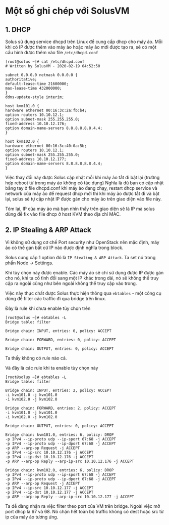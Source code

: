 # Một số ghi chép với SolusVM

## 1. DHCP

Solus sử dụng service dhcpd trên Linux để  cung cấp dhcp cho máy ảo. Mỗi khi có IP được thêm vào máy ảo hoặc máy ảo mới được tạo ra, sẽ có một cấu hình được thêm vào file `/etc/dhcpd.conf`

```
[root@solus ~]# cat /etc/dhcpd.conf
# Written by SolusVM - 2020-02-19 04:52:50

subnet 0.0.0.0 netmask 0.0.0.0 {
authoritative;
default-lease-time 21600000;
max-lease-time 432000000;
}
ddns-update-style interim;

host kvm101.0 {
hardware ethernet 00:16:3c:2a:fb:b4;
option routers 10.10.12.1;
option subnet-mask 255.255.255.0;
fixed-address 10.10.12.176;
option domain-name-servers 8.8.8.8,8.8.4.4;
}

host kvm102.0 {
hardware ethernet 00:16:3c:40:0a:5b;
option routers 10.10.12.1;
option subnet-mask 255.255.255.0;
fixed-address 10.10.12.177;
option domain-name-servers 8.8.8.8,8.8.4.4;
}
```

Việc thay đổi này được Solus cập nhật mỗi khi máy ảo tắt đi bật lại (trường hợp reboot từ trong máy ảo không có tác dụng)
Nghĩa là dù bạn có cập nhật bằng tay ở file dhcpd.conf khi máy ảo đang chạy, restart dhcp service và network của máy ảo để request dhcp mới thì khi máy ảo được tắt đi và bật lại, solus sẽ tự cập nhật IP được gán cho máy ảo trên giao diện vào file này.

Tóm lại, IP của máy ảo mà bạn nhìn thấy trên giao diện sẽ là IP mà solus dùng để fix vào file dhcp ở host KVM theo địa chỉ MAC.

## 2. IP Stealing & ARP Attack

Vì không sử dụng cơ chế Port security như OpenStack nên mặc định, máy ảo có thể gán bất cứ IP nào được định nghĩa trong block.

Solus cung cấp 1 option đó là `IP Stealing & ARP Attack`. Ta set nó trong phần Node -> Settings.

Khi tùy chọn này được enable. Các máy ảo sẽ chỉ sử dụng được IP được gán cho nó, khi ta cố tình đổi sang một IP khác trong dải, nó sẽ không thể truy cập ra ngoài cũng như bên ngoài không thể truy cập vào trong.

Việc này thực chất được Solus thực hiện thông qua `ebtables` - một công cụ dùng để filter các traffic đi qua bridge trên linux.

Đây là rule khi chưa enable tùy chọn trên

```
[root@solus ~]# ebtables -L
Bridge table: filter

Bridge chain: INPUT, entries: 0, policy: ACCEPT

Bridge chain: FORWARD, entries: 0, policy: ACCEPT

Bridge chain: OUTPUT, entries: 0, policy: ACCEPT
```

Ta thấy không có rule nào cả.

Và đây là các rule khi ta enable tùy chọn này

```
[root@solus ~]# ebtables -L
Bridge table: filter

Bridge chain: INPUT, entries: 2, policy: ACCEPT
-i kvm101.0 -j kvm101.0
-i kvm102.0 -j kvm102.0

Bridge chain: FORWARD, entries: 2, policy: ACCEPT
-i kvm101.0 -j kvm101.0
-i kvm102.0 -j kvm102.0

Bridge chain: OUTPUT, entries: 0, policy: ACCEPT

Bridge chain: kvm101.0, entries: 6, policy: DROP
-p IPv4 --ip-proto udp --ip-sport 67:68 -j ACCEPT
-p IPv4 --ip-proto udp --ip-dport 67:68 -j ACCEPT
-p ARP --arp-op Request -j ACCEPT
-p IPv4 --ip-src 10.10.12.176 -j ACCEPT
-p IPv4 --ip-dst 10.10.12.176 -j ACCEPT
-p ARP --arp-op Reply --arp-ip-src 10.10.12.176 -j ACCEPT

Bridge chain: kvm102.0, entries: 6, policy: DROP
-p IPv4 --ip-proto udp --ip-sport 67:68 -j ACCEPT
-p IPv4 --ip-proto udp --ip-dport 67:68 -j ACCEPT
-p ARP --arp-op Request -j ACCEPT
-p IPv4 --ip-src 10.10.12.177 -j ACCEPT
-p IPv4 --ip-dst 10.10.12.177 -j ACCEPT
-p ARP --arp-op Reply --arp-ip-src 10.10.12.177 -j ACCEPT
```

Ta dễ dàng nhận ra việc filter theo port của VM trên bridge. Ngoài việc mở port dhcp là 67 và 68. Nó chặn hết toàn bộ traffic không có dest hoặc src từ ip của máy ảo tương ứng.
